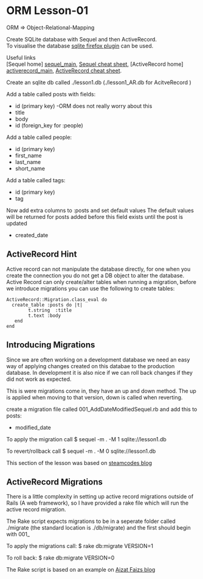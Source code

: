ORM Lesson-01
=============
 
ORM => Object-Relational-Mapping

Create SQLite database with Sequel and then ActiveRecord.  
To visualise the database [sqlite firefox plugin][ffox_plugin] can be used.

Useful links  
[Sequel home] [sequel_main],
[Sequel cheat sheet][sequel_cheat],
[ActiveRecord home] [activerecord_main],
[ActiveRecord cheat sheet][ar_cheat].

[ffox_plugin]: https://addons.mozilla.org/en-US/firefox/addon/5817
[sequel_main]: http://sequel.rubyforge.org/
[activerecord_main]: http://api.rubyonrails.org/classes/ActiveRecord/Base.html 
[ar_cheat]: http://dizzy.co.uk/ruby_on_rails/cheatsheets/rails-migrations

[sequel_cheat]: http://cheat.errtheblog.com/s/sequel/


Create an sqlite db called ./lesson1.db (./lesson1_AR.db for AcitveRecord )

Add a table called posts with fields:

* id (primary key) -ORM does not really worry about this
* title
* body
* id (foreign_key for :people)

Add a table called people:

* id (primary key)
* first_name
* last_name
* short_name 

Add a table called tags:

* id (primary key)
* tag

Now add extra columns to :posts and set default values
 The default values will be returned for posts added before this field exists until the post is updated

* created_date

ActiveRecord Hint
-----------------

Active record can not manipulate the database directly, for one when you create the connection you do not get a DB object to alter the database. Active Record can only create/alter tables when running a migration, before we introduce migrations you can use the following to create tables:

    ActiveRecord::Migration.class_eval do
      create_table :posts do |t|
            t.string  :title
            t.text :body
       end
    end


Introducing Migrations
----------------------

Since we are often working on a development database we need an easy way of applying changes created on this databae to the production database. In development it is also nice if we can roll back changes if they did not work as expected.

This is were migrations come in, they have an up and down method. The up is applied when moving to that version, down is called when reverting.

create a migration file called 001_AddDateModifiedSequel.rb and add this to posts:

* modified_date

To apply the migration call
    $ sequel -m . -M 1 sqlite://lesson1.db  

To revert/rollback call
    $ sequel -m . -M 0 sqlite://lesson1.db

This section of the lesson was based on [steamcodes blog][sequel_mig]

ActiveRecord Migrations
-----------------------

There is a little complexity in setting up active record migrations outside of Rails (A web framework), so I have provided a rake file which will run the active record migration.

The Rake script expects migrations to be in a seperate folder called ./migrate (the standard location is ./db/migrate) and the first should begin with 001_

To apply the migrations call:
    $ rake db:migrate VERSION=1

To roll back:
    $ rake db:migrate VERSION=0



The Rake script is based on an example on [Aizat Faizs blog][rake_script]

[sequel_mig]: http://steamcode.blogspot.com/2009/03/sequel-migrations.html
[rake_script]: http://blog.aizatto.com/2007/05/27/activerecord-migrations-without-rails/
